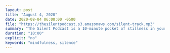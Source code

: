 ```yaml
---
layout: post
title: "August 4, 2020"
date: 2020-08-04 06:00:00 -0500
file: "https://thesilentpodcast.s3.amazonaws.com/silent-track.mp3"
summary: "The Silent Podcast is a 10-minute pocket of stillness in your day. Listen to it at a set time every day, in the middle of a busy commute, or when you simply need a break from all of the hustle and bustle of distraction around you."
duration: "10:00"
explicit: "no"
keywords: "mindfulness, silence"
---
```

